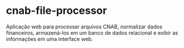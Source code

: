 # cnab-file-processor
Aplicação web para processar arquivos CNAB, normalizar dados financeiros, armazená-los em um banco de dados relacional e exibir as informações em uma interface web.
